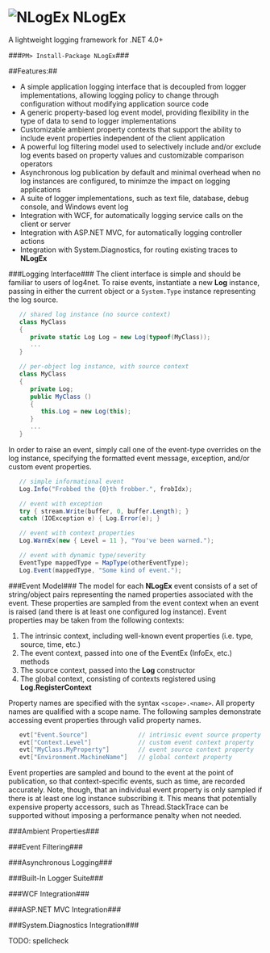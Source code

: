 ![NLogEx](https://raw.github.com/bspell1/NLogEx/master/NLogEx.png) NLogEx
=========================================================================
A lightweight logging framework for .NET 4.0+

###`PM> Install-Package NLogEx`###

##Features:##
* A simple application logging interface that is decoupled from logger 
  implementations, allowing logging policy to change through configuration
  without modifying application source code
* A generic property-based log event model, providing flexibility in the
  type of data to send to logger implementations
* Customizable ambient property contexts that support the ability to include
  event properties independent of the client application
* A powerful log filtering model used to selectively include and/or exclude
  log events based on property values and customizable comparison operators
* Asynchronous log publication by default and minimal overhead when no log 
  instances are configured, to minimze the impact on logging applications
* A suite of logger implementations, such as text file, database, debug
  console, and Windows event log
* Integration with WCF, for automatically logging service calls on the client 
  or server
* Integration with ASP.NET MVC, for automatically logging controller actions
* Integration with System.Diagnostics, for routing existing traces to 
  **NLogEx**

###Logging Interface###
The client interface is simple and should be familiar to users of log4net.
To raise events, instantiate a new **Log** instance, passing in either the 
current object or a `System.Type` instance representing the log source.

```c#
   // shared log instance (no source context)
   class MyClass
   {
      private static Log Log = new Log(typeof(MyClass));
      ...
   }

   // per-object log instance, with source context
   class MyClass
   {
      private Log;
      public MyClass ()
      {
         this.Log = new Log(this);
      }
      ...
   }
```

In order to raise an event, simply call one of the event-type overrides on
the log instance, specifying the formatted event message, exception, and/or 
custom event properties.

```c#
   // simple informational event
   Log.Info("Frobbed the {0}th frobber.", frobIdx);

   // event with exception
   try { stream.Write(buffer, 0, buffer.Length); }
   catch (IOException e) { Log.Error(e); }

   // event with context properties
   Log.WarnEx(new { Level = 11 }, "You've been warned.");

   // event with dynamic type/severity
   EventType mappedType = MapType(otherEventType);
   Log.Event(mappedType, "Some kind of event.");
```

###Event Model###
The model for each **NLogEx** event consists of a set of string/object pairs
representing the named properties associated with the event. These properties
are sampled from the event context when an event is raised (and there is at
least one configured log instance). Event properties may be taken from the 
following contexts:

1. The intrinsic context, including well-known event properties (i.e. type, 
   source, time, etc.)
2. The event context, passed into one of the EventEx (InfoEx, etc.) methods
3. The source context, passed into the **Log** constructor
4. The global context, consisting of contexts registered using 
   **Log.RegisterContext**

Property names are specified with the syntax `<scope>.<name>`. All property
names are qualified with a scope name. The following samples demonstrate
accessing event properties through valid property names.

```c#
   evt["Event.Source"]              // intrinsic event source property
   evt["Context.Level"]             // custom event context property
   evt["MyClass.MyProperty"]        // event source context property
   evt["Environment.MachineName"]   // global context property
```

Event properties are sampled and bound to the event at the point of 
publication, so that context-specific events, such as time, are recorded 
accurately. Note, though, that an individual event property is only sampled 
if there is at least one log instance subscribing it. This means that 
potentially expensive property accessors, such as Thread.StackTrace can be 
supported without imposing a performance penalty when not needed.

###Ambient Properties###

###Event Filtering###

###Asynchronous Logging###

###Built-In Logger Suite###

###WCF Integration###

###ASP.NET MVC Integration###

###System.Diagnostics Integration###

TODO: spellcheck
